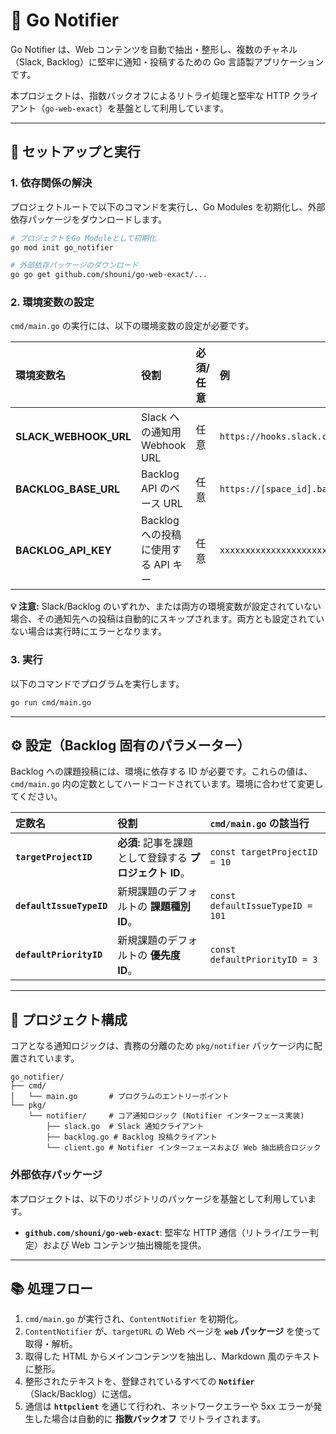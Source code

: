 # 🔔 Go Notifier

Go Notifier は、Web コンテンツを自動で抽出・整形し、複数のチャネル（Slack, Backlog）に堅牢に通知・投稿するための Go 言語製アプリケーションです。

本プロジェクトは、指数バックオフによるリトライ処理と堅牢な HTTP クライアント（`go-web-exact`）を基盤として利用しています。

---

## 🚀 セットアップと実行

### 1. 依存関係の解決

プロジェクトルートで以下のコマンドを実行し、Go Modules を初期化し、外部依存パッケージをダウンロードします。

```bash
# プロジェクトをGo Moduleとして初期化
go mod init go_notifier 

# 外部依存パッケージのダウンロード
go go get github.com/shouni/go-web-exact/...
````

### 2\. 環境変数の設定

`cmd/main.go` の実行には、以下の環境変数の設定が必要です。

| 環境変数名 | 役割 | 必須/任意 | 例 |
| :--- | :--- | :--- | :--- |
| **SLACK\_WEBHOOK\_URL** | Slack への通知用 Webhook URL | 任意 | `https://hooks.slack.com/services/TXXXX/...` |
| **BACKLOG\_BASE\_URL** | Backlog API のベース URL | 任意 | `https://[space_id].backlog.com/api/v2` |
| **BACKLOG\_API\_KEY** | Backlog への投稿に使用する API キー | 任意 | `xxxxxxxxxxxxxxxxxxxxxxxx` |

**💡 注意:** Slack/Backlog のいずれか、または両方の環境変数が設定されていない場合、その通知先への投稿は自動的にスキップされます。両方とも設定されていない場合は実行時にエラーとなります。

### 3\. 実行

以下のコマンドでプログラムを実行します。

```bash
go run cmd/main.go
```

-----

## ⚙️ 設定（Backlog 固有のパラメーター）

Backlog への課題投稿には、環境に依存する ID が必要です。これらの値は、`cmd/main.go` 内の定数としてハードコードされています。環境に合わせて変更してください。

| 定数名 | 役割 | `cmd/main.go` の該当行 |
| :--- | :--- | :--- |
| **`targetProjectID`** | **必須:** 記事を課題として登録する **プロジェクト ID**。 | `const targetProjectID = 10` |
| **`defaultIssueTypeID`** | 新規課題のデフォルトの **課題種別 ID**。 | `const defaultIssueTypeID = 101` |
| **`defaultPriorityID`** | 新規課題のデフォルトの **優先度 ID**。 | `const defaultPriorityID = 3` |

-----

## 📐 プロジェクト構成

コアとなる通知ロジックは、責務の分離のため `pkg/notifier` パッケージ内に配置されています。

```
go_notifier/
├── cmd/
│   └── main.go       # プログラムのエントリーポイント
└── pkg/
    └── notifier/     # コア通知ロジック (Notifier インターフェース実装)
        ├── slack.go  # Slack 通知クライアント
        ├── backlog.go # Backlog 投稿クライアント
        └── client.go # Notifier インターフェースおよび Web 抽出統合ロジック
```

### 外部依存パッケージ

本プロジェクトは、以下のリポジトリのパッケージを基盤として利用しています。

* **`github.com/shouni/go-web-exact`**: 堅牢な HTTP 通信（リトライ/エラー判定）および Web コンテンツ抽出機能を提供。

-----

## 📚 処理フロー

1.  `cmd/main.go` が実行され、`ContentNotifier` を初期化。
2.  `ContentNotifier` が、`targetURL` の Web ページを **`web` パッケージ** を使って取得・解析。
3.  取得した HTML からメインコンテンツを抽出し、Markdown 風のテキストに整形。
4.  整形されたテキストを、登録されているすべての **`Notifier`**（Slack/Backlog）に送信。
5.  通信は **`httpclient`** を通じて行われ、ネットワークエラーや 5xx エラーが発生した場合は自動的に **指数バックオフ** でリトライされます。
